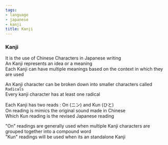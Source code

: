 ```yaml
---
tags:
- language
- japanese
- kanji
title: Kanji
---
```


### Kanji

It is the use of Chinese Characters in Japanese writing  
An Kanji represents an idea or a meaning  
Each Kanji can have multiple meanings based on the context in which they are used

An Kanji character can be broken down into smaller characters called `Radicals`  
Every kanji character has at least one radical

Each Kanji has two reads : On (ニン) and Kun (ひと)  
On reading is mimics the original sound made in Chinese  
Which Kun reading is the revised Japanese reading

"On" readings are generally used when multiple Kanji characters are grouped together into a compound word  
"Kun" readings will be used when its an standalone Kanji